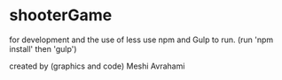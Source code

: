 # shooterGame

for development and the use of less
use npm and Gulp to run.
(run 'npm install' then 'gulp')



created by (graphics and code) Meshi Avrahami
